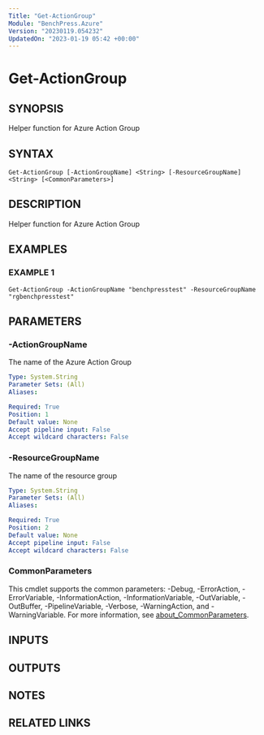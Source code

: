 ```yaml
---
Title: "Get-ActionGroup"
Module: "BenchPress.Azure"
Version: "20230119.054232"
UpdatedOn: "2023-01-19 05:42 +00:00"
---
```

# Get-ActionGroup

## SYNOPSIS
Helper function for Azure Action Group

## SYNTAX

```
Get-ActionGroup [-ActionGroupName] <String> [-ResourceGroupName] <String> [<CommonParameters>]
```

## DESCRIPTION
Helper function for Azure Action Group

## EXAMPLES

### EXAMPLE 1
```
Get-ActionGroup -ActionGroupName "benchpresstest" -ResourceGroupName "rgbenchpresstest"
```

## PARAMETERS

### -ActionGroupName
The name of the Azure Action Group

```yaml
Type: System.String
Parameter Sets: (All)
Aliases:

Required: True
Position: 1
Default value: None
Accept pipeline input: False
Accept wildcard characters: False
```

### -ResourceGroupName
The name of the resource group

```yaml
Type: System.String
Parameter Sets: (All)
Aliases:

Required: True
Position: 2
Default value: None
Accept pipeline input: False
Accept wildcard characters: False
```

### CommonParameters
This cmdlet supports the common parameters: -Debug, -ErrorAction, -ErrorVariable, -InformationAction, -InformationVariable, -OutVariable, -OutBuffer, -PipelineVariable, -Verbose, -WarningAction, and -WarningVariable. For more information, see [about_CommonParameters](http://go.microsoft.com/fwlink/?LinkID=113216).

## INPUTS

## OUTPUTS

## NOTES

## RELATED LINKS

